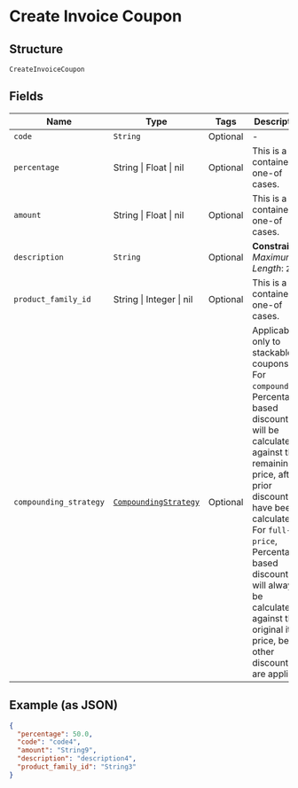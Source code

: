 
# Create Invoice Coupon

## Structure

`CreateInvoiceCoupon`

## Fields

| Name | Type | Tags | Description |
|  --- | --- | --- | --- |
| `code` | `String` | Optional | - |
| `percentage` | String \| Float \| nil | Optional | This is a container for one-of cases. |
| `amount` | String \| Float \| nil | Optional | This is a container for one-of cases. |
| `description` | `String` | Optional | **Constraints**: *Maximum Length*: `255` |
| `product_family_id` | String \| Integer \| nil | Optional | This is a container for one-of cases. |
| `compounding_strategy` | [`CompoundingStrategy`](../../doc/models/compounding-strategy.md) | Optional | Applicable only to stackable coupons. For `compound`, Percentage-based discounts will be calculated against the remaining price, after prior discounts have been calculated. For `full-price`, Percentage-based discounts will always be calculated against the original item price, before other discounts are applied. |

## Example (as JSON)

```json
{
  "percentage": 50.0,
  "code": "code4",
  "amount": "String9",
  "description": "description4",
  "product_family_id": "String3"
}
```

